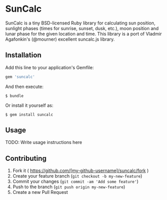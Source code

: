 # SunCalc

SunCalc is a tiny BSD-licensed Ruby library for calculating sun position, 
sunlight phases (times for sunrise, sunset, dusk, etc.), moon position and
lunar phase for the given location and time. This library is a port of 
Vladmir Agafonkin's (@mourner) excellent suncalc.js library.  

## Installation

Add this line to your application's Gemfile:

```ruby
gem 'suncalc'
```

And then execute:

    $ bundle

Or install it yourself as:

    $ gem install suncalc

## Usage

TODO: Write usage instructions here

## Contributing

1. Fork it ( https://github.com/[my-github-username]/suncalc/fork )
2. Create your feature branch (`git checkout -b my-new-feature`)
3. Commit your changes (`git commit -am 'Add some feature'`)
4. Push to the branch (`git push origin my-new-feature`)
5. Create a new Pull Request
